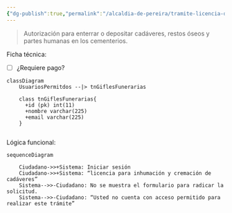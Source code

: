 ```yaml
---
{"dg-publish":true,"permalink":"/alcaldia-de-pereira/tramite-licencia-de-cremacion-e-inhumacion-de-cadaveres/"}
---
```



>Autorización para enterrar o depositar cadáveres, restos óseos y partes humanas en los cementerios.

Ficha técnica:

- [ ] ¿Requiere pago?  



``` mermaid 
classDiagram
    UsuariosPermitdos --|> tnGiflesFunerarias
  
    class tnGiflesFunerarias{
      +id (pk) int(11)
      +nombre varchar(225)
      +email varchar(225)  
    }
   
```

Lógica funcional:


``` mermaid 
sequenceDiagram

    Ciudadano->>+Sistema: Iniciar sesión
    Ciudadano->>+Sistema: “licencia para inhumación y cremación de cadáveres”
    Sistema-->>-Ciudadano: No se muestra el formulario para radicar la solicitud.
    Sistema-->>-Ciudadano: “Usted no cuenta con acceso permitido para realizar este trámite”

```